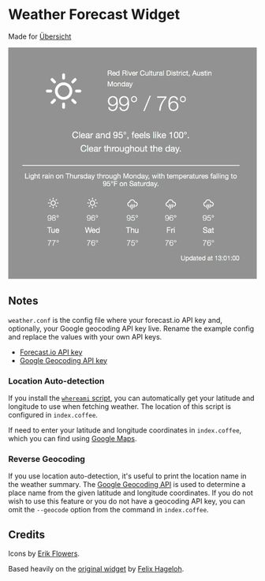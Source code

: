 # Weather Forecast Widget
Made for [Übersicht][u]

  [u]: http://tracesof.net/uebersicht/

![The widget in action](https://raw.githubusercontent.com/tupton/weather-widget/master/screenshot.png)

## Notes

`weather.conf` is the config file where your forecast.io API key and, optionally, your Google
geocoding API key live. Rename the example config and replace the values with your own API keys.

 * [Forecast.io API key][fapi]
 * [Google Geocoding API key][gapi]

  [fapi]: https://developer.forecast.io.
  [gapi]: https://developers.google.com/maps/documentation/geocoding/?csw=1#api_key

### Location Auto-detection

If you install the [`whereami` script][w], you can automatically get your latitude and longitude to use
when fetching weather. The location of this script is configured in `index.coffee`.

  [w]: https://github.com/robmathers/WhereAmI

If need to enter your latitude and longitude coordinates in `index.coffee`, which you can find
using [Google Maps][gm].

  [gm]: https://www.google.com/maps

### Reverse Geocoding

If you use location auto-detection, it's useful to print the location name in the weather summary.
The [Google Geocoding API][geocode] is used to determine a place name from the given latitude and
longitude coordinates. If you do not wish to use this feature or you do not have a geocoding API
key, you can omit the `--geocode` option from the command in `index.coffee`.

  [geocode]: https://developers.google.com/maps/documentation/geocoding/

## Credits

Icons by [Erik Flowers][ef].

  [ef]: http://erikflowers.github.io/weather-icons/

Based heavily on the [original widget][o] by [Felix Hageloh][fh].

  [o]: https://github.com/felixhageloh/weather-widget
  [fh]: http://tracesof.net/
